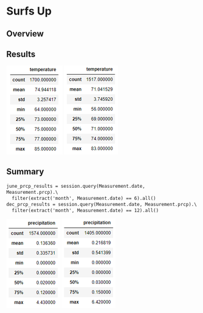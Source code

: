 # Surfs Up
## Overview
## Results
![june_temp_summary.PNG](https://github.com/carinaediaz/surfs_up/blob/main/Resources/june_temp_summary.PNG)
![dec_temp_summary.PNG](https://github.com/carinaediaz/surfs_up/blob/main/Resources/dec_temp_summary.PNG)
## Summary
```
june_prcp_results = session.query(Measurement.date, Measurement.prcp).\
  filter(extract('month', Measurement.date) == 6).all()
dec_prcp_results = session.query(Measurement.date, Measurement.prcp).\
  filter(extract('month', Measurement.date) == 12).all()
```
![june_prcp_summary.PNG](https://github.com/carinaediaz/surfs_up/blob/main/Resources/june_prcp_summary.PNG)
![dec_prcp_summary.PNG](https://github.com/carinaediaz/surfs_up/blob/main/Resources/dec_prcp_summary.PNG)
